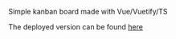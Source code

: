 Simple kanban board made with Vue/Vuetify/TS

The deployed version can be found [here](https://buan0001.github.io/kanban-board-vue/)